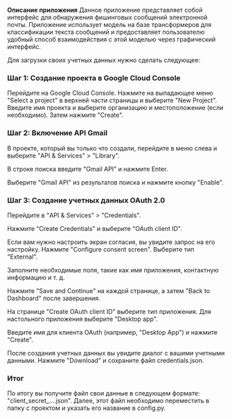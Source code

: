 **Описание приложения**
Данное приложение представляет собой интерфейс для обнаружения фишинговых сообщений электронной почты. Приложение использует модель на базе трансформеров для классификации текста сообщений и предоставляет пользователю удобный способ взаимодействия с этой моделью через графический интерфейс.

Для загрузки своих учетных данных нужно сделать следующее:
### Шаг 1: Создание проекта в Google Cloud Console
Перейдите на Google Cloud Console.
Нажмите на выпадающее меню "Select a project" в верхней части страницы и выберите "New Project".
Введите имя проекта и выберите организацию и местоположение (если необходимо). Затем нажмите "Create".

### Шаг 2: Включение API Gmail
В проекте, который вы только что создали, перейдите в меню слева и выберите "API & Services" > "Library".

В строке поиска введите "Gmail API" и нажмите Enter.

Выберите "Gmail API" из результатов поиска и нажмите кнопку "Enable".

### Шаг 3: Создание учетных данных OAuth 2.0
Перейдите в "API & Services" > "Credentials".

Нажмите "Create Credentials" и выберите "OAuth client ID".

Если вам нужно настроить экран согласия, вы увидите запрос на его настройку. Нажмите "Configure consent screen".
Выберите тип "External".

Заполните необходимые поля, такие как имя приложения, контактную информацию и т. д.

Нажмите "Save and Continue" на каждой странице, а затем "Back to Dashboard" после завершения.

На странице "Create OAuth client ID" выберите тип приложения. Для настольного приложения выберите "Desktop app".

Введите имя для клиента OAuth (например, "Desktop App") и нажмите "Create".

После создания учетных данных вы увидите диалог с вашими учетными данными. Нажмите "Download" и сохраните файл credentials.json.

### Итог
По итогу вы получите файл свои данные в следующем формате: "client_secret_....json". Далее, этот файл необходимо переместить в папку с проектом и указать его название в config.py.
